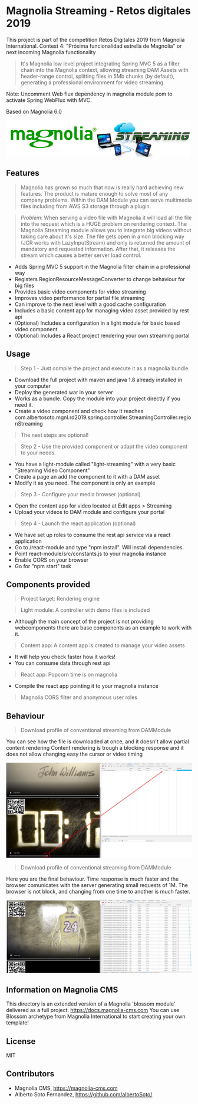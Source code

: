 # Magnolia Streaming - Retos digitales 2019  

This project is part of the competition Retos Digitales 2019 from Magnolia International. 
Contest 4: "Próxima funcionalidad estrella de Magnolia" or next incoming Magnolia functionality


> It's Magnolia low level project integrating Spring MVC 5 as a filter chain into the Magnolia context, allowing streaming DAM Assets with header-range control, splitting files in 5Mb chunks (by default), generating a professional environment for video streaming.

Note: Uncomment Web flux dependency in magnolia module pom to activate Spring WebFlux with MVC.

Based on Magnolia 6.0

![Magnolia-streaming-module](readme/magnolia-streaming.jpg)

## Features
> Magnolia has grown so much that now is really hard achieving new features. The product is mature enough to solve most of any company problems. Within the DAM Module you can serve multimedia files including from AWS S3 storage through a plugin. 

> *Problem*: When serving a video file with Magnolia it will load all the file into the request which is a HUGE problem on rendering context. The Magnolia Streaming module allows you to integrate big videos without taking care about it's size. The file gets open in a non blocking way (JCR works with LazyInputStream) and only is returned the amount of mandatory and requested information. After that, it releases the stream which causes a better server load control.   

- Adds Spring MVC 5 support in the Magnolia filter chain in a professional way
- Registers RegionResourceMessageConverter to change behaviour for big files
- Provides basic video components for video streaming
- Improves video performance for partial file streaming
- Can improve to the next level with a good cache configuration
- Includes a basic content app for managing video asset provided by rest api
- (Optional) Includes a configuration in a light module for basic based video component
- (Optional) Includes a React project rendering your own streaming portal

## Usage
> Step 1 - Just compile the project and execute it as a magnolia bundle. 

- Download the full project with maven and java 1.8 already installed in your computer
- Deploy the generated war in your server
- Works as a bundle. Copy the module into your project directly if you need it.
- Create a video component and check how it reaches com.albertosoto.mgnl.rd2019.spring.controller.StreamingController.regionStreaming

> The next steps are optional!

> Step 2 - Use the provided component or adapt the video component to your needs. 

- You have a light-module called "light-streaming" with a very basic "Streaming Video Component"
- Create a page an add the component to it with a DAM asset
- Modify it as you need. The component is only an example

> Step 3 - Configure your media browser (optional)

- Open the content app for video located at Edit apps > Streaming
- Upload your videos to DAM module and configure your portal

> Step 4 - Launch the react application (optional)

- We have set up roles to consume the rest api service via a react application
- Go to /react-module and type "npm install". Will install dependencies.
- Point react-module/src/constants.js to your magnolia instance
- Enable CORS on your browser
- Go for "npm start" task
 

## Components provided

> Project target: Rendering engine

> Light module: A controller with demo files is included 
- Although the main concept of the project is not providing webcomponents there are base components as an example to work with it.

> Content app: A content app is created to manage your video assets

- It will help you check faster how it works!
- You can consume data through rest api 

> React app: Popcorn time is on magnolia

- Compile the react app pointing it to your magnolia instance

> Magnolia CORS filter and anonymous user roles  

## Behaviour

> Download profile of conventional streaming from DAMModule

You can see how the file is downloaded at once, and it doesn't allow partial content rendering
Content rendering is trough a blocking response and it does not allow changing easy the cursor or video timing

![Original-streaming](readme/streaming-original.jpg)

> Download profile of conventional streaming from DAMModule

Here you are the final behaviour. Time response is much faster and the browser comunicates with the server generating small requests of 1M.
The browser is not block, and changing from one time to another is much faster. 

![Performance-streaming](readme/streaming-performance.jpg)


## Information on Magnolia CMS
This directory is an extended version of a Magnolia 'blossom module' delivered as a full project.
https://docs.magnolia-cms.com
You can use Blossom archetype from Magnolia International to start creating your own template!

## License

MIT

## Contributors

- Magnolia CMS, https://magnolia-cms.com
- Alberto Soto Fernandez, https://github.com/albertoSoto/